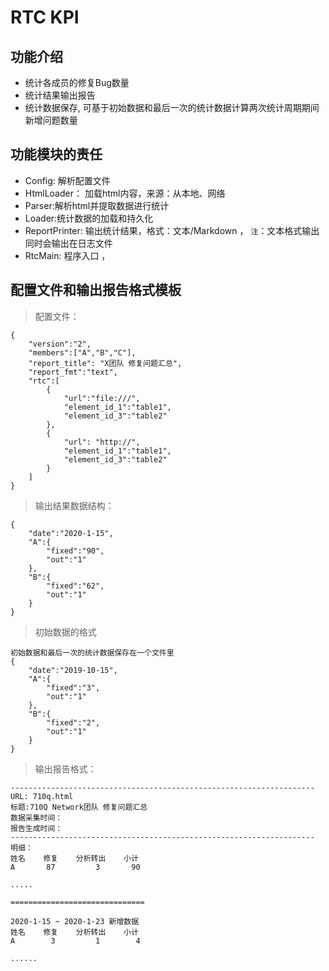 
# RTC KPI

## 功能介绍
- 统计各成员的修复Bug数量
- 统计结果输出报告
- 统计数据保存, 可基于初始数据和最后一次的统计数据计算两次统计周期期间新增问题数量



## 功能模块的责任
- Config: 解析配置文件
- HtmlLoader： 加载html内容，来源：从本地、网络
- Parser:解析html并提取数据进行统计
- Loader:统计数据的加载和持久化
- ReportPrinter: 输出统计结果，格式：文本/Markdown ， `注`：文本格式输出同时会输出在日志文件
- RtcMain: 程序入口 ， 

## 配置文件和输出报告格式模板

> 配置文件：
```
{
    "version":"2",
    "members":["A","B","C"],
    "report_title": "X团队 修复问题汇总",
    "report_fmt":"text",
    "rtc":[
        {
            "url":"file:///",
            "element_id_1":"table1",
            "element_id_3":"table2"
        },
        {
            "url": "http://",
            "element_id_1":"table1",
            "element_id_3":"table2"
        }
    ]
}
```

> 输出结果数据结构：
```
{
    "date":"2020-1-15",
    "A":{
        "fixed":"90",
        "out":"1"
    },
    "B":{
        "fixed":"62",
        "out":"1"
    }
}
```

> 初始数据的格式
```
初始数据和最后一次的统计数据保存在一个文件里
{
    "date":"2019-10-15",
    "A":{
        "fixed":"3",
        "out":"1"
    },
    "B":{
        "fixed":"2",
        "out":"1"
    }
}
```

> 输出报告格式：
```
--------------------------------------------------------------------
URL: 710q.html 
标题:710Q Network团队 修复问题汇总
数据采集时间：
报告生成时间：
--------------------------------------------------------------------
明细：
姓名    修复    分析转出    小计
A       87         3       90

.....

==============================

2020-1-15 ~ 2020-1-23 新增数据
姓名    修复    分析转出    小计
A        3         1        4

......


```


